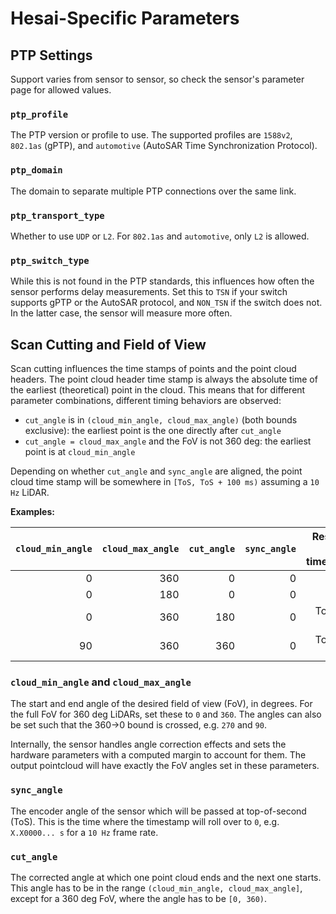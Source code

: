 # Hesai-Specific Parameters

## PTP Settings

Support varies from sensor to sensor, so check the sensor's parameter page for allowed values.

### `ptp_profile`

The PTP version or profile to use. The supported profiles are `1588v2`, `802.1as` (gPTP), and `automotive` (AutoSAR Time Synchronization Protocol).

### `ptp_domain`

The domain to separate multiple PTP connections over the same link.

### `ptp_transport_type`

Whether to use `UDP` or `L2`. For `802.1as` and `automotive`, only `L2` is allowed.

### `ptp_switch_type`

While this is not found in the PTP standards, this influences how often the sensor performs delay measurements.
Set this to `TSN` if your switch supports gPTP or the AutoSAR protocol, and `NON_TSN` if the switch does not.
In the latter case, the sensor will measure more often.

## Scan Cutting and Field of View

Scan cutting influences the time stamps of points and the point cloud headers.
The point cloud header time stamp is always the absolute time of the earliest (theoretical) point in the cloud.
This means that for different parameter combinations, different timing behaviors are observed:

- `cut_angle` is in `(cloud_min_angle, cloud_max_angle)` (both bounds exclusive): the earliest point is the one directly after `cut_angle`
- `cut_angle = cloud_max_angle` and the FoV is not 360 deg: the earliest point is at `cloud_min_angle`

Depending on whether `cut_angle` and `sync_angle` are aligned, the point cloud time stamp will be somewhere in `[ToS, ToS + 100 ms)` assuming a `10 Hz` LiDAR.

**Examples:**

| `cloud_min_angle` | `cloud_max_angle` | `cut_angle` | `sync_angle` | Resulting cloud timestamp |
| ----------------: | ----------------: | ----------: | -----------: | ------------------------: |
|                 0 |               360 |           0 |            0 |                       ToS |
|                 0 |               180 |           0 |            0 |                       ToS |
|                 0 |               360 |         180 |            0 |               ToS + 50 ms |
|                90 |               360 |         360 |            0 |               ToS + 25 ms |

### `cloud_min_angle` and `cloud_max_angle`

The start and end angle of the desired field of view (FoV), in degrees. For the full FoV for 360 deg LiDARs, set these to `0` and `360`.
The angles can also be set such that the 360->0 bound is crossed, e.g. `270` and `90`.

Internally, the sensor handles angle correction effects and sets the hardware parameters with a computed margin to account for them.
The output pointcloud will have exactly the FoV angles set in these parameters.

### `sync_angle`

The encoder angle of the sensor which will be passed at top-of-second (ToS). This is the time where the timestamp will roll over to `0`,
e.g. `X.X0000... s` for a `10 Hz` frame rate.

### `cut_angle`

The corrected angle at which one point cloud ends and the next one starts.
This angle has to be in the range `(cloud_min_angle, cloud_max_angle]`, except for a 360 deg FoV, where the angle has to be `[0, 360)`.
